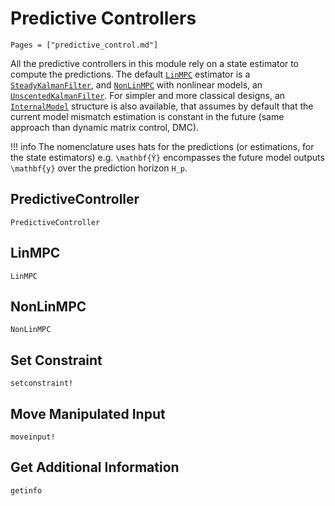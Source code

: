 # Predictive Controllers

```@contents
Pages = ["predictive_control.md"]
```

All the predictive controllers in this module rely on a state estimator to compute the
predictions. The default [`LinMPC`](@ref) estimator is a [`SteadyKalmanFilter`](@ref), and
[`NonLinMPC`](@ref) with nonlinear models, an [`UnscentedKalmanFilter`](@ref). For simpler
and more classical designs, an [`InternalModel`](@ref) structure is also available, that
assumes by default that the current model mismatch estimation is constant in the future
(same approach than dynamic matrix control, DMC).

!!! info
    The nomenclature uses hats for the predictions (or estimations, for the state
    estimators) e.g. ``\mathbf{Ŷ}`` encompasses the future model outputs ``\mathbf{y}`` over
    the prediction horizon ``H_p``.

## PredictiveController

```@docs
PredictiveController
```

## LinMPC

```@docs
LinMPC
```

## NonLinMPC

```@docs
NonLinMPC
```

## Set Constraint

```@docs
setconstraint!
```

## Move Manipulated Input

```@docs
moveinput!
```

## Get Additional Information

```@docs
getinfo
```
